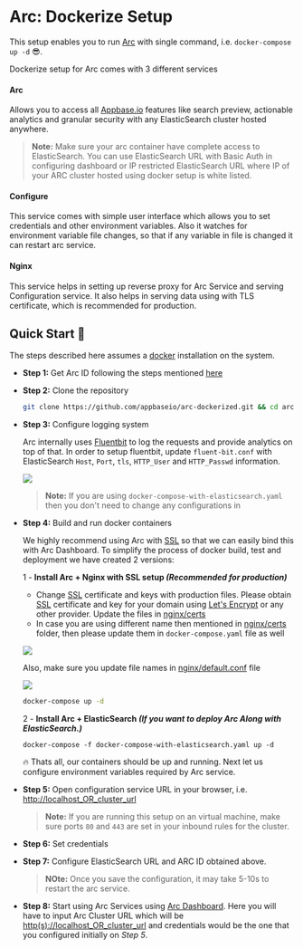 # Arc: Dockerize Setup

This setup enables you to run [Arc](https://arc-site.netlify.com/) with single command, i.e. `docker-compose up -d` 😎.

Dockerize setup for Arc comes with 3 different services

#### Arc

Allows you to access all [Appbase.io](https://docs.appbase.io/docs/gettingstarted/WhyAppbase/) features like search preview, actionable analytics and granular security with any ElasticSearch cluster hosted anywhere.

> **Note:** Make sure your arc container have complete access to ElasticSearch. You can use ElasticSearch URL with Basic Auth in configuring dashboard or IP restricted ElasticSearch URL where IP of your ARC cluster hosted using docker setup is white listed.

#### Configure

This service comes with simple user interface which allows you to set credentials and other environment variables. Also it watches for environment variable file changes, so that if any variable in file is changed it can restart arc service.

#### Nginx

This service helps in setting up reverse proxy for Arc Service and serving Configuration service. It also helps in serving data using with TLS certificate, which is recommended for production.

## Quick Start 🚀

The steps described here assumes a [docker](https://docs.docker.com/install/) installation on the system.

- **Step 1:** Get Arc ID following the steps mentioned [here](https://docs.appbase.io/docs/hosting/BYOC/#using-ami)

- **Step 2:** Clone the repository

  ```bash
  git clone https://github.com/appbaseio/arc-dockerized.git && cd arc-dockerized
  ```

- **Step 3:** Configure logging system

  Arc internally uses [Fluentbit](https://fluentbit.io/) to log the requests and provide analytics on top of that. In order to setup fluentbit, update `fluent-bit.conf` with ElasticSearch `Host`, `Port`, `tls`, `HTTP_User` and `HTTP_Passwd` information.
  
  ![](https://www.dropbox.com/s/ucaj3gtdj331j9v/Screenshot%202020-07-01%2011.49.34.png?raw=1)

  > **Note:** If you are using `docker-compose-with-elasticsearch.yaml` then you don't need to change any configurations in


- **Step 4:** Build and run docker containers

  We highly recommend using Arc with [SSL](https://en.wikipedia.org/wiki/Transport_Layer_Security) so that we can easily bind this with Arc Dashboard. To simplify the process of docker build, test and deployment we have created 2 versions:

  1 - **Install Arc + Nginx with SSL setup _(Recommended for production)_**

  - Change [SSL](https://en.wikipedia.org/wiki/Transport_Layer_Security) certificate and keys with production files. Please obtain [SSL](https://en.wikipedia.org/wiki/Transport_Layer_Security) certificate and key for your domain using [Let's Encrypt](https://letsencrypt.org/) or any other provider. Update the files in [nginx/certs](https://github.com/appbaseio/arc-dockerized/tree/master/nginx/certs)
  - In case you are using different name then mentioned in [nginx/certs](https://github.com/appbaseio/arc-dockerized/tree/master/nginx/certs) folder, then please update them in `docker-compose.yaml` file as well

  ![](https://i.imgur.com/piUKTLl.png)

  Also, make sure you update file names in [nginx/default.conf](https://github.com/appbaseio/arc-dockerized/blob/master/nginx/default.conf) file

  ![](https://i.imgur.com/LW8zOyB.png)

  ```bash
  docker-compose up -d
  ```

  2 - **Install Arc + ElasticSearch _(If you want to deploy Arc Along with ElasticSearch.)_**

  ```
  docker-compose -f docker-compose-with-elasticsearch.yaml up -d
  ```

  🔥 Thats all, our containers should be up and running. Next let us configure environment variables required by Arc service.

- **Step 5:** Open configuration service URL in your browser, i.e. [http://localhost_OR_cluster_url](http://localhost/CLUStER_URL)

  > **Note:** If you are running this setup on an virtual machine, make sure ports `80` and `443` are set in your inbound rules for the cluster.

- **Step 6:** Set credentials

- **Step 7:** Configure ElasticSearch URL and ARC ID obtained above.

  > **NOte:** Once you save the configuration, it may take 5-10s to restart the arc service.

- **Step 8:** Start using Arc Services using [Arc Dashboard](https://arc-dashboard.appbase.io/). Here you will have to input Arc Cluster URL which will be [http(s)://localhost_OR_cluster_url](<http(s)://localhost_OR_cluster_url>) and credentials would be the one that you configured initially on _Step 5_.

